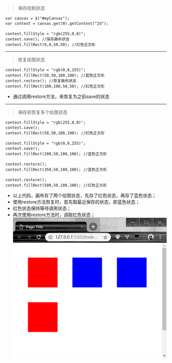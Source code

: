> 保存绘制状态
```
var canvas = $("#myCanvas");
var context = canvas.get(0).getContext("2d");

context.fillStyle = "rgb(255,0,0)";
context.save(); //保存画布状态
context.fillRect(0,0,50,50); //红色正方形
```

---
> 恢复绘图状态
```
context.fillStyle = "rgb(0,0,255)";
context.fillRect(50,50,100,100); //蓝色正方形
context.restore(); //恢复画布状态
context.fillRect(100,100,50,50); //红色正方形
```
* 通过调用restore方法，来恢复为之前save的状态
---
> 保存和恢复多个绘图状态
```
context.fillStyle = "rgb(255,0,0)";
context.save();
context.fillRect(50,50,100,100); //红色正方形

context.fillStyle = "rgb(0,0,255)";
context.save();
context.fillRect(200,50,100,100); //蓝色正方形

context.restore();
context.fillRect(350,50,100,100); //蓝色正方形

context.restore();
context.fillRect(500,50,100,100); //红色正方形
```
* 以上代码，画布存了两个绘图状态，先存了红色状态，再存了蓝色状态；
* 使用restore方法恢复时，首先取最近保存的状态，即蓝色状态；
* 红色状态保持等待调用状态；
* 再次使用restore方法时，调取红色状态；
  ![](../image/saveStatus.png)